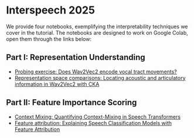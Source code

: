# Interspeech 2025

We provide four notebooks, exemplifying the interpretability techniques we cover in the tutorial. The notebooks are designed to work on Google Colab, open them through the links below:

## Part I: Representation Understanding
- [Probing exercise: Does Wav2Vec2 encode vocal tract movements?](https://colab.research.google.com/github/interpretingdl/speech-interpretability-tutorial/blob/main/book/interspeech2025/representational-analyses/probing.ipynb)
- [Representation space comparisons: Locating acoustic and articulatory information in Wav2Vec2 with CKA](https://colab.research.google.com/github/interpretingdl/speech-interpretability-tutorial/blob/main/book/interspeech2025/representational-analyses/representation_space_comparisons.ipynb)

## Part II: Feature Importance Scoring
- [Context Mixing: Quantifying Context-Mixing in Speech Transformers](https://colab.research.google.com/github/interpretingdl/speech-interpretability-tutorial/blob/main/book/interspeech2025/feature-importance-scoring/context_mixing.ipynb)
- [Feature attribution: Explaining Speech Classification Models with Feature Attribution](https://colab.research.google.com/github/interpretingdl/speech-interpretability-tutorial/blob/main/book/interspeech2025/feature-importance-scoring/feature_attribution.ipynb)